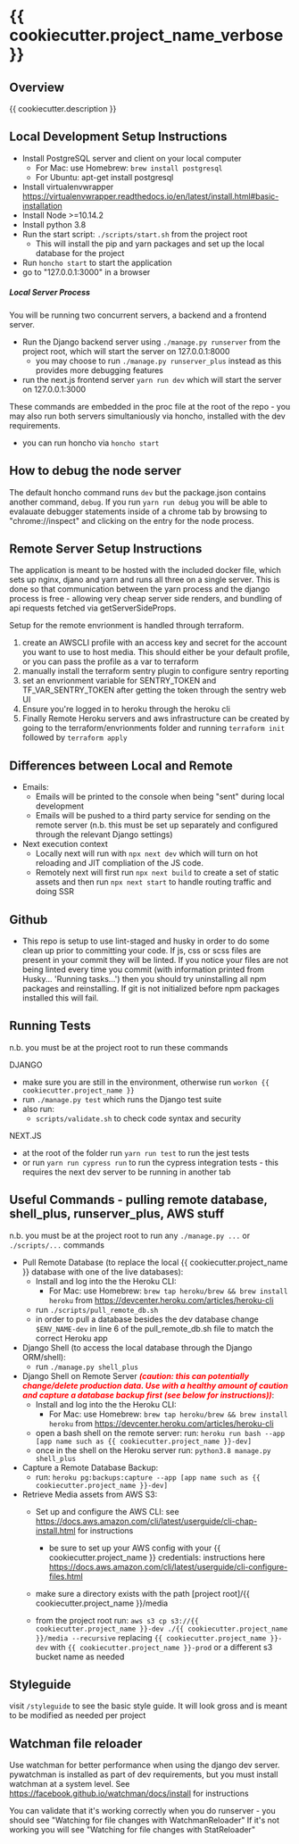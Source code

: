 # {{ cookiecutter.project_name_verbose }}

## Overview
{{ cookiecutter.description }}

## Local Development Setup Instructions
- Install PostgreSQL server and client on your local computer
    - For Mac: use Homebrew: `brew install postgresql`
    - For Ubuntu: apt-get install postgresql
- Install virtualenvwrapper <https://virtualenvwrapper.readthedocs.io/en/latest/install.html#basic-installation>
- Install Node >=10.14.2
- Install python 3.8
- Run the start script: `./scripts/start.sh` from the project root
    - This will install the pip and yarn packages and set up the local database for the project
- Run `honcho start` to start the application
- go to "127.0.0.1:3000" in a browser

##### Local Server Process
You will be running two concurrent servers, a backend and a frontend server.

- Run the Django backend server using `./manage.py runserver` from the project root, which will start the server on 127.0.0.1:8000
    - you may choose to run `./manage.py runserver_plus` instead as this provides more debugging features
- run the next.js frontend server `yarn run dev` which will start the server on 127.0.0.1:3000

These commands are embedded in the proc file at the root of the repo - you may also run both servers simultaniously via honcho, installed with the dev requirements.
- you can run honcho via `honcho start`


## How to debug the node server
The default honcho command runs `dev` but the package.json contains another command, `debug`. If you run `yarn run debug` you will be able to evalauate debugger statements inside of a chrome tab by browsing to "chrome://inspect" and clicking on the entry for the node process.

## Remote Server Setup Instructions
The application is meant to be hosted with the included docker file, which sets up nginx, djano and yarn and runs all three on a single server.
This is done so that communication between the yarn process and the django process is free - allowing very cheap server side renders, and bundling of api requests fetched via getServerSideProps.

Setup for the remote envrionment is handled through terraform.
1) create an AWSCLI profile with an access key and secret for the account you want to use to host media. This should either be your default profile, or you can pass the profile as a var to terraform
2) manually install the terraform sentry plugin to configure sentry reporting
3) set an envrionment variable for SENTRY_TOKEN and TF_VAR_SENTRY_TOKEN after getting the token through the sentry web UI
4) Ensure you're logged in to heroku through the heroku cli
5) Finally Remote Heroku servers and aws infrastructure can be created by going to the terraform/envrionments folder and running `terraform init` followed by `terraform apply`



## Differences between Local and Remote
- Emails:
    - Emails will be printed to the console when being "sent" during local development
    - Emails will be pushed to a third party service for sending on the remote server (n.b. this must be set up separately and configured through the relevant Django settings)
- Next execution context 
   - Locally next will run with `npx next dev` which will turn on hot reloading and JIT compliation of the JS code. 
   - Remotely next will first run `npx next build` to create a set of static assets and then run `npx next start` to handle routing traffic and doing SSR

## Github
- This repo is setup to use lint-staged and husky in order to do some clean up prior to committing your code. If js, css or scss files are present in your commit they will be linted. If you notice your files are not being linted every time you commit (with information printed from Husky... 'Running tasks...') then you should try uninstalling all npm packages and reinstalling. If git is not initialized before npm packages installed this will fail.

## Running Tests
n.b. you must be at the project root to run these commands

DJANGO
- make sure you are still in the environment, otherwise run `workon {{ cookiecutter.project_name }}`
- run `./manage.py test` which runs the Django test suite
- also run:
    - `scripts/validate.sh`
  to check code syntax and security 
  
NEXT.JS
- at the root of the folder run `yarn run test` to run the jest tests
- or run `yarn run cypress run` to run the cypress integration tests - this requires the next dev server to be running in another tab

## Useful Commands - pulling remote database, shell_plus, runserver_plus, AWS stuff
n.b. you must be at the project root to run any `./manage.py ...` or `./scripts/...` commands

- Pull Remote Database (to replace the local {{ cookiecutter.project_name }} database with one of the live databases):
    - Install and log into the the Heroku CLI:
        - For Mac: use Homebrew: `brew tap heroku/brew && brew install heroku` from <https://devcenter.heroku.com/articles/heroku-cli>
    - run `./scripts/pull_remote_db.sh`
    - in order to pull a database besides the dev database change `$ENV_NAME-dev` in line 6 of the pull_remote_db.sh file to match the correct Heroku app
- Django Shell (to access the local database through the Django ORM/shell):
    - run `./manage.py shell_plus`
- Django Shell on Remote Server ***<span style="color:red;">(caution: this can potentially change/delete production data. Use with a healthy amount of caution and capture a database backup first (see below for instructions))</span>***:
    - Install and log into the the Heroku CLI:
        - For Mac: use Homebrew: `brew tap heroku/brew && brew install heroku` from <https://devcenter.heroku.com/articles/heroku-cli>
    - open a bash shell on the remote server: run: `heroku run bash --app [app name such as {{ cookiecutter.project_name }}-dev]`
    - once in the shell on the Heroku server run: `python3.8 manage.py shell_plus`
- Capture a Remote Database Backup:
    - run: `heroku pg:backups:capture --app [app name such as {{ cookiecutter.project_name }}-dev]`
- Retrieve Media assets from AWS S3:
    - Set up and configure the AWS CLI: see <https://docs.aws.amazon.com/cli/latest/userguide/cli-chap-install.html> for instructions
        - be sure to set up your AWS config with your {{ cookiecutter.project_name }} credentials: instructions here <https://docs.aws.amazon.com/cli/latest/userguide/cli-configure-files.html>

    - make sure a directory exists with the path [project root]/{{ cookiecutter.project_name }}/media
    - from the project root run: `aws s3 cp s3://{{ cookiecutter.project_name }}-dev ./{{ cookiecutter.project_name }}/media --recursive` replacing `{{ cookiecutter.project_name }}-dev` with `{{ cookiecutter.project_name }}-prod` or a different s3 bucket name as needed

## Styleguide

visit `/styleguide` to see the basic style guide. It will look gross and is meant to be modified as needed per project


## Watchman file reloader

Use watchman for better performance when using the django dev server. pywatchman is installed as part of dev requirements, but you must install watchman at a system level. See <https://facebook.github.io/watchman/docs/install> for instructions

You can validate that it's working correctly when you do runserver - you should see "Watching for file changes with WatchmanReloader"
If it's not working you will see "Watching for file changes with StatReloader"
